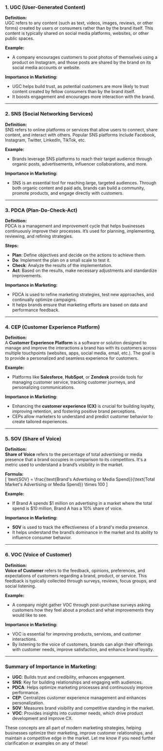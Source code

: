
### 1. **UGC (User-Generated Content)**
   **Definition:**  
   UGC refers to any content (such as text, videos, images, reviews, or other forms) created by users or consumers rather than by the brand itself. This content is typically shared on social media platforms, websites, or other public spaces.

   **Example:**
   - A company encourages customers to post photos of themselves using a product on Instagram, and those posts are shared by the brand on its social media accounts or website.
   
   **Importance in Marketing:**
   - UGC helps build trust, as potential customers are more likely to trust content created by fellow consumers than by the brand itself.
   - It boosts engagement and encourages more interaction with the brand.

---

### 2. **SNS (Social Networking Services)**
   **Definition:**  
   SNS refers to online platforms or services that allow users to connect, share content, and interact with others. Popular SNS platforms include Facebook, Instagram, Twitter, LinkedIn, TikTok, etc.

   **Example:**
   - Brands leverage SNS platforms to reach their target audience through organic posts, advertisements, influencer collaborations, and more.

   **Importance in Marketing:**
   - SNS is an essential tool for reaching large, targeted audiences. Through both organic content and paid ads, brands can build a community, promote products, and engage directly with customers.

---

### 3. **PDCA (Plan-Do-Check-Act)**
   **Definition:**  
   PDCA is a management and improvement cycle that helps businesses continuously improve their processes. It’s used for planning, implementing, reviewing, and refining strategies.

   **Steps:**
   - **Plan**: Define objectives and decide on the actions to achieve them.
   - **Do**: Implement the plan on a small scale to test it.
   - **Check**: Analyze the results of the implementation.
   - **Act**: Based on the results, make necessary adjustments and standardize improvements.

   **Importance in Marketing:**
   - PDCA is used to refine marketing strategies, test new approaches, and continually optimize campaigns.
   - It helps brands ensure that marketing efforts are based on data and performance feedback.

---

### 4. **CEP (Customer Experience Platform)**
   **Definition:**  
   A **Customer Experience Platform** is a software or solution designed to manage and improve the interactions a brand has with its customers across multiple touchpoints (websites, apps, social media, email, etc.). The goal is to provide a personalized and seamless experience for customers.

   **Example:**
   - Platforms like **Salesforce**, **HubSpot**, or **Zendesk** provide tools for managing customer service, tracking customer journeys, and personalizing communications.

   **Importance in Marketing:**
   - Enhancing the **customer experience (CX)** is crucial for building loyalty, improving retention, and fostering positive brand perceptions.
   - CEPs allow marketers to understand and predict customer behavior to create tailored experiences.

---

### 5. **SOV (Share of Voice)**
   **Definition:**  
   **Share of Voice** refers to the percentage of total advertising or media presence that a brand occupies in comparison to its competitors. It's a metric used to understand a brand’s visibility in the market.

   **Formula:**  
   \[ \text{SOV} = \frac{\text{Brand's Advertising or Media Spend}}{\text{Total Market's Advertising or Media Spend}} \times 100 \]

   **Example:**
   - If Brand A spends $1 million on advertising in a market where the total spend is $10 million, Brand A has a 10% share of voice.

   **Importance in Marketing:**
   - **SOV** is used to track the effectiveness of a brand's media presence.
   - It helps understand the brand’s dominance in the market and its ability to influence consumer behavior.

---

### 6. **VOC (Voice of Customer)**
   **Definition:**  
   **Voice of Customer** refers to the feedback, opinions, preferences, and expectations of customers regarding a brand, product, or service. This feedback is typically collected through surveys, reviews, focus groups, and social listening.

   **Example:**
   - A company might gather VOC through post-purchase surveys asking customers how they feel about a product and what improvements they would like to see.

   **Importance in Marketing:**
   - VOC is essential for improving products, services, and customer interactions.
   - By listening to the voice of customers, brands can align their offerings with customer needs, improve satisfaction, and enhance brand loyalty.

---

### Summary of Importance in Marketing:

- **UGC**: Builds trust and credibility, enhances engagement.
- **SNS**: Key for building relationships and engaging with audiences.
- **PDCA**: Helps optimize marketing processes and continuously improve performance.
- **CEP**: Centralizes customer experience management and enhances personalization.
- **SOV**: Measures brand visibility and competitive standing in the market.
- **VOC**: Provides insights into customer needs, which drive product development and improve CX.

These concepts are all part of modern marketing strategies, helping businesses optimize their marketing, improve customer relationships, and maintain a competitive edge in the market. Let me know if you need further clarification or examples on any of these!

